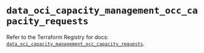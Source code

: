 # `data_oci_capacity_management_occ_capacity_requests`

Refer to the Terraform Registry for docs: [`data_oci_capacity_management_occ_capacity_requests`](https://registry.terraform.io/providers/oracle/oci/6.18.0/docs/data-sources/capacity_management_occ_capacity_requests).
